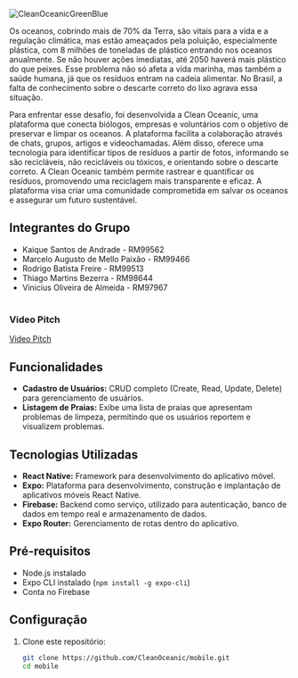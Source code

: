 ![CleanOceanicGreenBlue](https://github.com/CleanOceanic/backend/assets/80494196/362a7749-fa63-4b65-9ccb-76cc6a4064c0)

Os oceanos, cobrindo mais de 70% da Terra, são vitais para a vida e a regulação climática, mas estão ameaçados pela poluição, 
especialmente plástica, com 8 milhões de toneladas de plástico entrando nos oceanos anualmente. Se não houver ações imediatas, 
até 2050 haverá mais plástico do que peixes. Esse problema não só afeta a vida marinha, mas também a saúde humana, 
já que os resíduos entram na cadeia alimentar. No Brasil, a falta de conhecimento sobre o descarte correto do lixo agrava essa situação.

Para enfrentar esse desafio, foi desenvolvida a Clean Oceanic, uma plataforma que conecta biólogos, empresas e voluntários com o objetivo de preservar e limpar os oceanos. 
A plataforma facilita a colaboração através de chats, grupos, artigos e videochamadas. Além disso, oferece uma tecnologia para identificar tipos de resíduos a partir de fotos, 
informando se são recicláveis, não recicláveis ou tóxicos, e orientando sobre o descarte correto. A Clean Oceanic também permite rastrear e quantificar os resíduos, 
promovendo uma reciclagem mais transparente e eficaz. A plataforma visa criar uma comunidade comprometida em salvar os oceanos e assegurar um futuro sustentável.
## Integrantes do Grupo

- Kaique Santos de Andrade - RM99562
- Marcelo Augusto de Mello Paixão - RM99466
- Rodrigo Batista Freire - RM99513
- Thiago Martins Bezerra - RM98644
- Vinicius Oliveira de Almeida - RM97967
#

### Video Pitch
[Video Pitch](https://youtu.be/8eTHW4eEJ0Y)

## Funcionalidades

- **Cadastro de Usuários:** CRUD completo (Create, Read, Update, Delete) para gerenciamento de usuários.
- **Listagem de Praias:** Exibe uma lista de praias que apresentam problemas de limpeza, permitindo que os usuários reportem e visualizem problemas.

## Tecnologias Utilizadas

- **React Native:** Framework para desenvolvimento do aplicativo móvel.
- **Expo:** Plataforma para desenvolvimento, construção e implantação de aplicativos móveis React Native.
- **Firebase:** Backend como serviço, utilizado para autenticação, banco de dados em tempo real e armazenamento de dados.
- **Expo Router:** Gerenciamento de rotas dentro do aplicativo.

## Pré-requisitos

- Node.js instalado
- Expo CLI instalado (`npm install -g expo-cli`)
- Conta no Firebase

## Configuração

1. Clone este repositório:

   ```bash
   git clone https://github.com/CleanOceanic/mobile.git
   cd mobile
